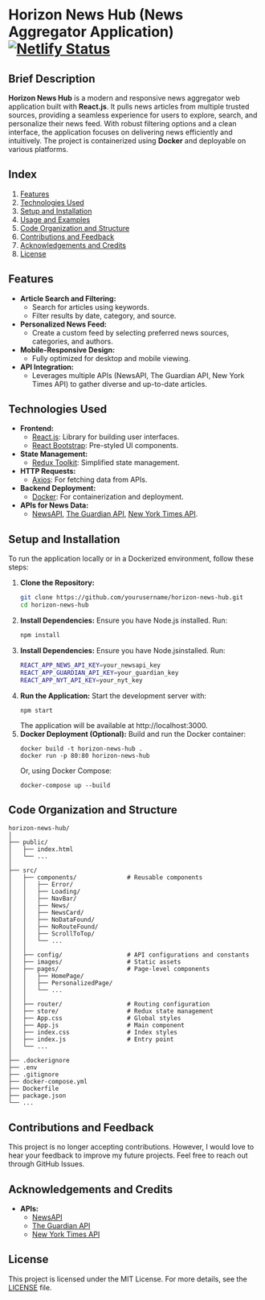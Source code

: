 # Horizon News Hub (News Aggregator Application) [![Netlify Status](https://api.netlify.com/api/v1/badges/992d1de3-06ae-4bdb-a95b-e7a5a8cc7d10/deploy-status)](https://app.netlify.com/sites/latestnewsaggregator/deploys)

## Brief Description
**Horizon News Hub** is a modern and responsive news aggregator web application built with **React.js**. It pulls news articles from multiple trusted sources, providing a seamless experience for users to explore, search, and personalize their news feed. With robust filtering options and a clean interface, the application focuses on delivering news efficiently and intuitively. The project is containerized using **Docker** and deployable on various platforms.

## Index
1. [Features](#features)  
2. [Technologies Used](#technologies-used)  
3. [Setup and Installation](#setup-and-installation)  
4. [Usage and Examples](#usage-and-examples)  
5. [Code Organization and Structure](#code-organization-and-structure)  
6. [Contributions and Feedback](#contributions-and-feedback)  
7. [Acknowledgements and Credits](#acknowledgements-and-credits)  
8. [License](#license)  

## Features
- **Article Search and Filtering:**
  - Search for articles using keywords.
  - Filter results by date, category, and source.
- **Personalized News Feed:**
  - Create a custom feed by selecting preferred news sources, categories, and authors.
- **Mobile-Responsive Design:**
  - Fully optimized for desktop and mobile viewing.
- **API Integration:**
  - Leverages multiple APIs (NewsAPI, The Guardian API, New York Times API) to gather diverse and up-to-date articles.

## Technologies Used
- **Frontend:**
  - [React.js](https://react.dev): Library for building user interfaces.
  - [React Bootstrap](https://react-bootstrap.github.io/): Pre-styled UI components.
- **State Management:**
  - [Redux Toolkit](https://redux-toolkit.js.org/): Simplified state management.
- **HTTP Requests:**
  - [Axios](https://axios-http.com/): For fetching data from APIs.
- **Backend Deployment:**
  - [Docker](https://www.docker.com/): For containerization and deployment.
- **APIs for News Data:**
  - [NewsAPI](https://newsapi.org/), [The Guardian API](https://open-platform.theguardian.com/), [New York Times API](https://developer.nytimes.com/).

## Setup and Installation
To run the application locally or in a Dockerized environment, follow these steps:

1. **Clone the Repository:**
   ```bash
   git clone https://github.com/yourusername/horizon-news-hub.git
   cd horizon-news-hub
   ```
2. **Install Dependencies:** Ensure you have Node.js installed. Run:
   ```bash
   npm install
   ```
3. **Install Dependencies:** Ensure you have Node.jsinstalled. Run:
   ```bash
   REACT_APP_NEWS_API_KEY=your_newsapi_key
   REACT_APP_GUARDIAN_API_KEY=your_guardian_key
   REACT_APP_NYT_API_KEY=your_nyt_key
   ```
4. **Run the Application:** Start the development server with:
   ```
   npm start
   ```
   The application will be available at http://localhost:3000.
5. **Docker Deployment (Optional):** Build and run the Docker container:
   ```
   docker build -t horizon-news-hub .
   docker run -p 80:80 horizon-news-hub
   ```
   Or, using Docker Compose:
   ```
   docker-compose up --build
   ```

## Code Organization and Structure
```
horizon-news-hub/
│
├── public/
│   ├── index.html
│   └── ...
│
├── src/
│   ├── components/              # Reusable components
│   │   ├── Error/
│   │   ├── Loading/
│   │   ├── NavBar/
│   │   ├── News/
│   │   ├── NewsCard/
│   │   ├── NoDataFound/
│   │   ├── NoRouteFound/
│   │   ├── ScrollToTop/
│   │   └── ...
│   │
│   ├── config/                  # API configurations and constants
│   ├── images/                  # Static assets
│   ├── pages/                   # Page-level components
│   │   ├── HomePage/
│   │   ├── PersonalizedPage/
│   │   └── ...
│   │
│   ├── router/                  # Routing configuration
│   ├── store/                   # Redux state management
│   ├── App.css                  # Global styles
│   ├── App.js                   # Main component
│   ├── index.css                # Index styles
│   ├── index.js                 # Entry point
│   └── ...
│
├── .dockerignore
├── .env
├── .gitignore
├── docker-compose.yml
├── Dockerfile
├── package.json
└── ...
```

## Contributions and Feedback
This project is no longer accepting contributions. However, I would love to hear your feedback to improve my future projects. Feel free to reach out through GitHub Issues.

## Acknowledgements and Credits

- **APIs:**  
  - [NewsAPI](https://newsapi.org/) 
  - [The Guardian API](https://open-platform.theguardian.com/)
  - [New York Times API](https://developer.nytimes.com/)
 
## License
This project is licensed under the MIT License. For more details, see the [LICENSE](URL) file.

